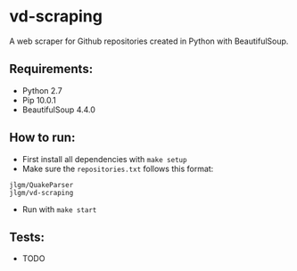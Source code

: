 # vd-scraping

A web scraper for Github repositories created in Python with BeautifulSoup.

## Requirements:
- Python 2.7
- Pip 10.0.1
- BeautifulSoup 4.4.0

## How to run:

- First install all dependencies with `make setup`
- Make sure the `repositories.txt` follows this format:
```
jlgm/QuakeParser
jlgm/vd-scraping
```
- Run with `make start`

## Tests:

- TODO
